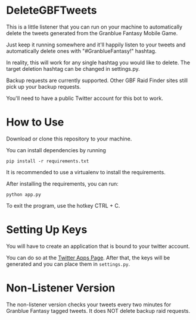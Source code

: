 # DeleteGBFTweets
This is a little listener that you can run on your machine to automatically delete the tweets generated from the Granblue Fantasy Mobile Game.

Just keep it running somewhere and it'll happily listen to your tweets and automatically delete ones with "#GranblueFantasy!" hashtag.

In reality, this will work for any single hashtag you would like to delete. The target deletion hashtag can be changed in settings.py.

Backup requests are currently supported. Other GBF Raid Finder sites still pick up your backup requests.

You'll need to have a public Twitter account for this bot to work.

# How to Use
Download or clone this repository to your machine.

You can install dependencies by running
```
pip install -r requirements.txt
```

It is recommended to use a virtualenv to install the requirements.

After installing the requirements, you can run:

```
python app.py
```

To exit the program, use the hotkey CTRL + C.

# Setting Up Keys
You will have to create an application that is bound to your twitter account.

You can do so at the [Twitter Apps Page](https://apps.twitter.com).
After that, the keys will be generated and you can place them in `settings.py`.

# Non-Listener Version
The non-listener version checks your tweets every two minutes for Granblue Fantasy tagged tweets. It does NOT delete backup raid requests.
